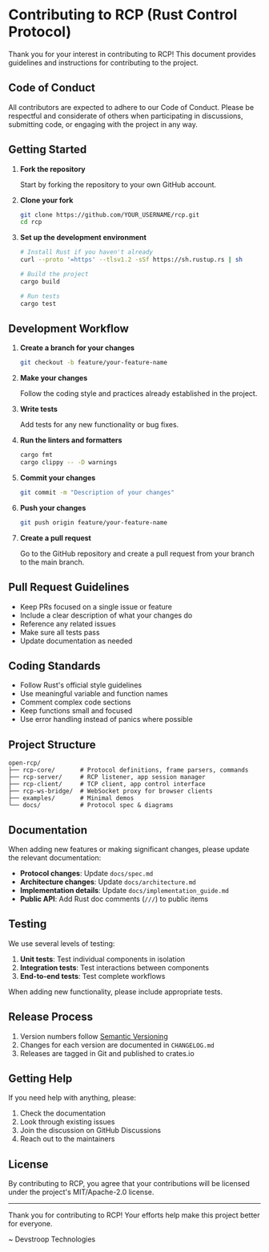 # Contributing to RCP (Rust Control Protocol)

Thank you for your interest in contributing to RCP! This document provides guidelines and instructions for contributing to the project.

## Code of Conduct

All contributors are expected to adhere to our Code of Conduct. Please be respectful and considerate of others when participating in discussions, submitting code, or engaging with the project in any way.

## Getting Started

1. **Fork the repository**
   
   Start by forking the repository to your own GitHub account.

2. **Clone your fork**
   
   ```bash
   git clone https://github.com/YOUR_USERNAME/rcp.git
   cd rcp
   ```

3. **Set up the development environment**
   
   ```bash
   # Install Rust if you haven't already
   curl --proto '=https' --tlsv1.2 -sSf https://sh.rustup.rs | sh
   
   # Build the project
   cargo build
   
   # Run tests
   cargo test
   ```

## Development Workflow

1. **Create a branch for your changes**
   
   ```bash
   git checkout -b feature/your-feature-name
   ```

2. **Make your changes**
   
   Follow the coding style and practices already established in the project.

3. **Write tests**
   
   Add tests for any new functionality or bug fixes.

4. **Run the linters and formatters**
   
   ```bash
   cargo fmt
   cargo clippy -- -D warnings
   ```

5. **Commit your changes**
   
   ```bash
   git commit -m "Description of your changes"
   ```

6. **Push your changes**
   
   ```bash
   git push origin feature/your-feature-name
   ```

7. **Create a pull request**
   
   Go to the GitHub repository and create a pull request from your branch to the main branch.

## Pull Request Guidelines

- Keep PRs focused on a single issue or feature
- Include a clear description of what your changes do
- Reference any related issues
- Make sure all tests pass
- Update documentation as needed

## Coding Standards

- Follow Rust's official style guidelines
- Use meaningful variable and function names
- Comment complex code sections
- Keep functions small and focused
- Use error handling instead of panics where possible

## Project Structure

```
open-rcp/
├── rcp-core/       # Protocol definitions, frame parsers, commands
├── rcp-server/     # RCP listener, app session manager
├── rcp-client/     # TCP client, app control interface
├── rcp-ws-bridge/  # WebSocket proxy for browser clients
├── examples/       # Minimal demos
└── docs/           # Protocol spec & diagrams
```

## Documentation

When adding new features or making significant changes, please update the relevant documentation:

- **Protocol changes**: Update `docs/spec.md`
- **Architecture changes**: Update `docs/architecture.md` 
- **Implementation details**: Update `docs/implementation_guide.md`
- **Public API**: Add Rust doc comments (`///`) to public items

## Testing

We use several levels of testing:

1. **Unit tests**: Test individual components in isolation
2. **Integration tests**: Test interactions between components
3. **End-to-end tests**: Test complete workflows

When adding new functionality, please include appropriate tests.

## Release Process

1. Version numbers follow [Semantic Versioning](https://semver.org/)
2. Changes for each version are documented in `CHANGELOG.md`
3. Releases are tagged in Git and published to crates.io

## Getting Help

If you need help with anything, please:

1. Check the documentation
2. Look through existing issues
3. Join the discussion on GitHub Discussions
4. Reach out to the maintainers

## License

By contributing to RCP, you agree that your contributions will be licensed under the project's MIT/Apache-2.0 license.

---

Thank you for contributing to RCP! Your efforts help make this project better for everyone.

~ Devstroop Technologies
